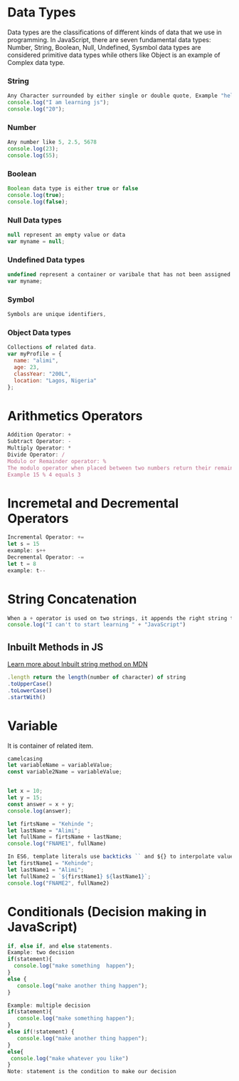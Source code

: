 # Data Types
Data types are the classifications of different kinds of data that we use in programming. In JavaScript, there are seven fundamental data types: Number, String, Boolean, Null, Undefined, Sysmbol data types are considered primitive data types while others like Object is an example of Complex data type.

### String
```javascript
Any Character surrounded by either single or double quote, Example "hello js", '1040'
console.log("I am learning js");
console.log("20");
```

### Number
```javascript
Any number like 5, 2.5, 5678
console.log(23);
console.log(55);
```
### Boolean
```javascript
Boolean data type is either true or false
console.log(true);
console.log(false);
```
### Null Data types
```javascript
null represent an empty value or data
var myname = null;
```
### Undefined Data types
```javascript
undefined represent a container or varibale that has not been assigned a value
var myname;
```
### Symbol
```javascript
Symbols are unique identifiers, 
```
### Object Data types
```javascript
Collections of related data.
var myProfile = {
  name: "alimi",
  age: 23,
  classYear: "200L",
  location: "Lagos, Nigeria"
};
```
# Arithmetics Operators
```javascript
Addition Operator: +
Subtract Operator: -
Multiply Operator: *
Divide Operator: / 
Modulo or Remainder operator: %
The modulo operator when placed between two numbers return their remainder.
Example 15 % 4 equals 3
```
# Incremetal and Decremental Operators
```javascript
Incremental Operator: +=
let s = 15
example: s++ 
Decremental Operator: -=
let t = 8
example: t--
```
# String Concatenation
```javascript
When a + operator is used on two strings, it appends the right string to the left string:
console.log("I can't to start learning " + "JavaScript")
```

## Inbuilt Methods in JS
[Learn more about Inbuilt string method on MDN](https://developer.mozilla.org/en-US/docs/Web/JavaScript/Reference/Global_Objects/String/prototype)
```javascript
.length return the length(number of character) of string 
.toUpperCase()
.toLowerCase()
.startWith()
```

# Variable
It is container of related item.
```javascript
camelcasing
let variableName = variableValue;
const variable2Name = variableValue;


let x = 10;
let y = 15;
const answer = x + y;
console.log(answer);

let firtsName = "Kehinde ";
let lastName = "Alimi";
let fullName = firtsName + lastName;
console.log("FNAME1", fullName)

In ES6, template literals use backticks `` and ${} to interpolate values into a string.
let firstName1 = "Kehinde";
let lastName1 = "Alimi";
let fullName2 = `${firstName1} ${lastName1}`;
console.log("FNAME2", fullName2)
```

# Conditionals (Decision making in JavaScript)
```javascript
if, else if, and else statements.
Example: two decision
if(statement){
  console.log("make something  happen");
} 
else {
   console.log("make another thing happen");
}

Example: multiple decision
if(statement){
   console.log("make something happen");
} 
else if(!statement) {
   console.log("make another thing happen");
}
else{
 console.log("make whatever you like")
}
Note: statement is the condition to make our decision

```